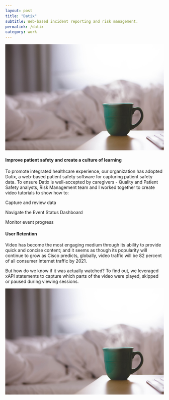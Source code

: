 ```yaml
---
layout: post
title: "Datix"
subtitle: Web-based incident reporting and risk management.
permalink: /datix
category: work
---
```

<body id="work">
	<div class="pictures">
		<img src="/img/12.jpg">
	</div>
	<div class="content">
		<h4>
			Improve patient safety and create a culture of learning  
		</h4>
		<p>
			To promote integrated healthcare experience, our organization has adopted Datix, a web-based patient safety software for capturing patient safety data. To ensure Datix is well-accepted by caregivers - Quality and Patient Safety analysts, Risk Management team and I worked together to create video tutorials to show how to:		
		</p>
		<div class="bullet-points">
			<p>Capture and review data</p>
			<p>Navigate the Event Status Dashboard</p>
			<p>Monitor event progress</p>
		</div>
		<h4>User Retention</h4>
		<p>
			Video has become the most engaging medium through its ability to provide quick and concise content; and it seems as though its popularity will continue to grow as Cisco predicts, globally, video traffic will be 82 percent of all consumer Internet traffic by 2021.
		</p>
		<p class="second-p">
			But how do we know if it was actually watched? To find out, we leveraged xAPI statements to capture which parts of the video were played, skipped or paused during viewing sessions.
		</p>
		<div class="work-samples">
			<div class="pictures">
				<img src="/img/12.jpg" alt="work sample">
			</div>
		</div>
		<!-- <p>
			We have also added chapter markers to enable viewers to quickly jump to the section they want.
		</p>
		<div class="work-samples">
			<div class="pictures">
				<img src="/img/12.jpg" alt="work sample">
			</div>
		</div> -->
	</div>
</body>
